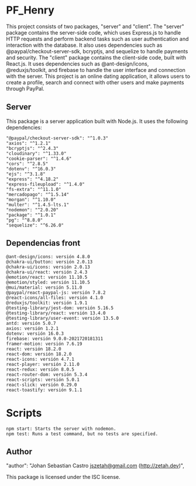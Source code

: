 # PF_Henry


This project consists of two packages, "server" and "client". The "server" package contains the server-side code, which uses Express.js to handle HTTP requests and perform backend tasks such as user authentication and interaction with the database. It also uses dependencies such as @paypal/checkout-server-sdk, bcryptjs, and sequelize to handle payments and security. The "client" package contains the client-side code, built with React.js. It uses dependencies such as @ant-design/icons, @reduxjs/toolkit, and firebase to handle the user interface and connection with the server. This project is an online dating application, it allows users to create a profile, search and connect with other users and make payments through PayPal.

## Server

This package is a server application built with Node.js. It uses the following dependencies:

    "@paypal/checkout-server-sdk": "^1.0.3"
    "axios": "^1.2.1"
    "bcryptjs": "^2.4.3"
    "cloudinary": "^1.33.0"
    "cookie-parser": "^1.4.6"
    "cors": "^2.8.5"
    "dotenv": "^16.0.3"
    "ejs": "^3.1.8"
    "express": "^4.18.2"
    "express-fileupload": "^1.4.0"
    "fs-extra": "^11.1.0"
    "mercadopago": "^1.5.14"
    "morgan": "^1.10.0"
    "multer": "^1.4.5-lts.1"
    "nodemon": "^2.0.20"
    "package": "^1.0.1"
    "pg": "^8.8.0"
    "sequelize": "^6.26.0"

   ## Dependencias front

    @ant-design/icons: versión 4.8.0
    @chakra-ui/button: versión 2.0.13
    @chakra-ui/icons: versión 2.0.13
    @chakra-ui/react: versión 2.4.3
    @emotion/react: versión 11.10.5
    @emotion/styled: versión 11.10.5
    @mui/material: versión 5.11.0
    @paypal/react-paypal-js: versión 7.8.2
    @react-icons/all-files: versión 4.1.0
    @reduxjs/toolkit: versión 1.9.1
    @testing-library/jest-dom: versión 5.16.5
    @testing-library/react: versión 13.4.0
    @testing-library/user-event: versión 13.5.0
    antd: versión 5.0.7
    axios: versión 1.2.1
    dotenv: versión 16.0.3
    firebase: versión 9.0.0-2021720181311
    framer-motion: versión 7.6.19
    react: versión 18.2.0
    react-dom: versión 18.2.0
    react-icons: versión 4.7.1
    react-player: versión 2.11.0
    react-redux: versión 8.0.5
    react-router-dom: versión 5.3.4
    react-scripts: versión 5.0.1
    react-slick: versión 0.29.0
    react-toastify: versión 9.1.1



# Scripts

    npm start: Starts the server with nodemon.
    npm test: Runs a test command, but no tests are specified.

## Author

"author": "Johan Sebastian Castro <jszetah@gmail.com> (http://zetah.dev)", 

This package is licensed under the ISC license.
